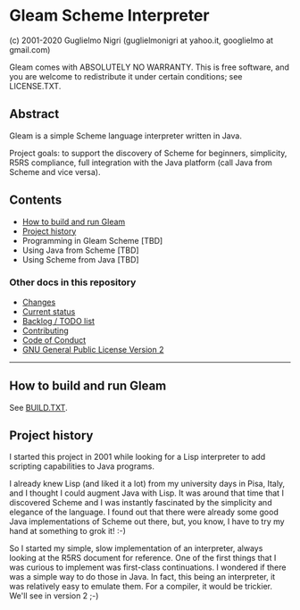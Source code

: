 # Gleam Scheme Interpreter

(c) 2001-2020 Guglielmo Nigri
(guglielmonigri at yahoo.it, googlielmo at gmail.com)

Gleam comes with ABSOLUTELY NO WARRANTY.  This is free software, and you are
welcome to redistribute it under certain conditions; see LICENSE.TXT.

## Abstract

Gleam is a simple Scheme language interpreter written in Java. 

Project goals: to support the discovery of Scheme for beginners, simplicity, 
R5RS compliance, full integration with the Java platform (call Java from Scheme 
and vice versa).

## Contents

- [How to build and run Gleam](#how-to-build-and-run-gleam)
- [Project history](#project-history)
- Programming in Gleam Scheme [TBD]
- Using Java from Scheme [TBD]
- Using Scheme from Java [TBD]

### Other docs in this repository

- [Changes](CHANGES.TXT)
- [Current status](STATUS.TXT)
- [Backlog / TODO list](TODO.TXT)
- [Contributing](CONTRIBUTING.md)
- [Code of Conduct](CODE_OF_CONDUCT.md)
- [GNU General Public License Version 2](LICENSE.TXT)

---

## How to build and run Gleam

See [BUILD.TXT](BUILD.TXT).

## Project history

I started this project in 2001 while looking for a Lisp interpreter to add
scripting capabilities to Java programs.

I already knew Lisp (and liked it a lot) from my university days in Pisa,
Italy, and I thought I could augment Java with Lisp. It was around that time
that I discovered Scheme and I was instantly fascinated by the simplicity
and elegance of the language.
I found out that there were already some good Java implementations of Scheme
out there, but, you know, I have to try my hand at something to grok it! :-)

So I started my simple, slow implementation of an interpreter, always
looking at the R5RS document for reference. One of the first things that I
was curious to implement was first-class continuations. I wondered if there
was a simple way to do those in Java.
In fact, this being an interpreter, it was relatively easy to emulate them.
For a compiler, it would be trickier. We'll see in version 2 ;-)
